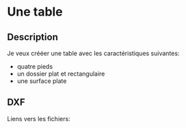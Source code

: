 # Une table

## Description

Je veux crééer une table avec les caractéristiques suivantes:
- quatre pieds
- un dossier plat et rectangulaire
- une surface plate

## DXF

Liens vers les fichiers:
